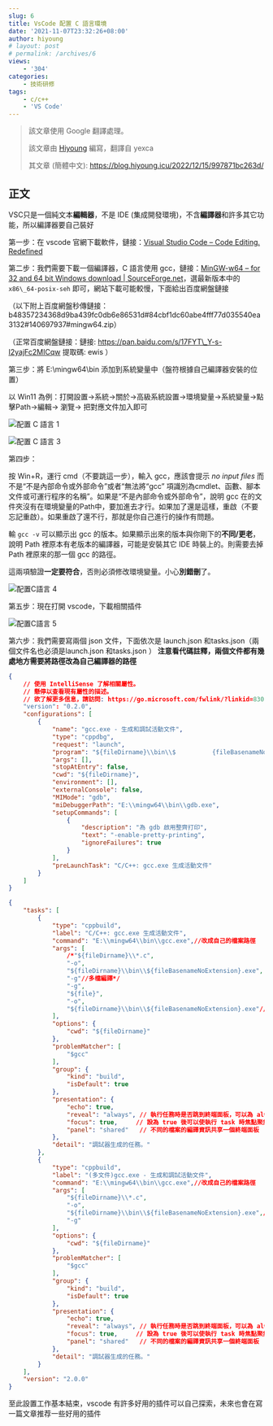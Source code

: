 ```yaml
---
slug: 6
title: VsCode 配置 C 語言環境
date: '2021-11-07T23:32:26+08:00'
author: hiyoung
# layout: post
# permalink: /archives/6
views:
    - '304'
categories:
    - 技術研修
tags:
    - c/c++
    - 'VS Code'
---
```


> 該文章使用 Google 翻譯處理。
>
> 該文章由 [Hiyoung](https://blog.hiyoung.icu/) 編寫，翻譯自 yexca
>
> 其文章 (簡體中文): <https://blog.hiyoung.icu/2022/12/15/997871bc263d/>

## 正文

VSC只是一個純文本**編輯器**，不是 IDE (集成開發環境)，不含**編譯器**和許多其它功能，所以編譯器要自己裝好

第一步：在 vscode 官網下載軟件，鏈接：[Visual Studio Code – Code Editing. Redefined](https://code.visualstudio.com/)

第二步：我們需要下載一個編譯器，C 語言使用 gcc，鏈接：[MinGW-w64 – for 32 and 64 bit Windows download | SourceForge.net](https://sourceforge.net/projects/mingw-w64/)，選最新版本中的 `x86\_64-posix-seh` 即可，網站下載可能較慢，下面給出百度網盤鏈接

（以下附上百度網盤秒傳鏈接：b48357234368d9ba439fc0db6e86531d#84cbf1dc60abe4fff77d035540ea3132#140697937#mingw64.zip）

（正常百度網盤鏈接：鏈接: <https://pan.baidu.com/s/17FYT\_Y-s-I2yajFc2MICqw> 提取碼: ewis ）

第三步：將 E:\\mingw64\\bin 添加到系統變量中（盤符根據自己編譯器安裝的位置）

以 Win11 為例：打開設置-&gt;系統-&gt;關於-&gt;高級系統設置-&gt;環境變量-&gt;系統變量-&gt;點擊Path-&gt;編輯-&gt; 瀏覽-&gt; 把對應文件加入即可

![配置 C 語言 1](https://cdn.jsdelivr.net/gh/hiyoung3937/img_hiyoung@master/bolg/配置C语言_2.1kpkhe2uoc2o.jpg)

![配置 C 語言 3](https://cdn.jsdelivr.net/gh/hiyoung3937/img_hiyoung@master/bolg/配置C语言_3.1zghj049j51c.jpg)

第四步：

按 Win+R，運行 cmd（不要跳這一步），輸入 gcc，應該會提示 *no input files* 而不是“不是內部命令或外部命令”或者“無法將“gcc” 項識別為cmdlet、函數、腳本文件或可運行程序的名稱”。如果是“不是內部命令或外部命令”，說明 gcc 在的文件夾沒有在環境變量的Path中，要加進去才行。如果加了還是這樣，重啟（不要忘記重啟）。如果重啟了還不行，那就是你自己進行的操作有問題。

輸 `gcc -v` 可以顯示出 gcc 的版本。如果顯示出來的版本與你剛下的**不同/更老**，說明 Path 裡原本有老版本的編譯器，可能是安裝其它 IDE 時裝上的。則需要去掉 Path 裡原來的那一個 gcc 的路徑。

這兩項驗證**一定要符合**，否則必須修改環境變量。小心**別錯刪**了。

![配置C語言 4](https://cdn.jsdelivr.net/gh/hiyoung3937/img_hiyoung@master/bolg/配置C語言_4.2cndmw8ru0kk.jpg)

第五步：現在打開 vscode，下載相關插件

![配置C語言 5](https://cdn.jsdelivr.net/gh/hiyoung3937/img_hiyoung@master/bolg/配置C語言_5.14p5s9c8oocg.jpg)

第六步：我們需要寫兩個 json 文件，下面依次是 launch.json 和tasks.json（兩個文件名也必須是launch.json 和tasks.json ） **注意看代碼註釋，兩個文件都有幾處地方需要將路徑改為自己編譯器的路徑**

```JSON
{
    // 使用 IntelliSense 了解相關屬性。
    // 懸停以查看現有屬性的描述。
    // 欲了解更多信息，請訪問: https://go.microsoft.com/fwlink/?linkid=830387
    "version": "0.2.0",
    "configurations": [
        {
            "name": "gcc.exe - 生成和調試活動文件",
            "type": "cppdbg",
            "request": "launch",
            "program": "${fileDirname}\\bin\\$          {fileBasenameNoExtension}.exe",//這裡意思生成的二進制代碼會放入當前文件的bin文件夾中，我們需要自己新建一個bin文件夾
            "args": [],
            "stopAtEntry": false,
            "cwd": "${fileDirname}",
            "environment": [],
            "externalConsole": false,
            "MIMode": "gdb",
            "miDebuggerPath": "E:\\mingw64\\bin\\gdb.exe",
            "setupCommands": [
                {
                    "description": "為 gdb 啟用整齊打印",
                    "text": "-enable-pretty-printing",
                    "ignoreFailures": true
                }
            ],
            "preLaunchTask": "C/C++: gcc.exe 生成活動文件"
        }
    ]
}
```

```JSON
{
    "tasks": [
        {
            "type": "cppbuild",
            "label": "C/C++: gcc.exe 生成活動文件",
            "command": "E:\\mingw64\\bin\\gcc.exe",//改成自己的檔案路徑
            "args": [
                /*"${fileDirname}\\*.c",
                "-o",
                "${fileDirname}\\bin\\${fileBasenameNoExtension}.exe",
                "-g"//多檔編譯*/
                "-g",
                "${file}",
                "-o",
                "${fileDirname}\\bin\\${fileBasenameNoExtension}.exe"//這裡意思產生的二進位程式碼會放入目前檔案的 bin 資料夾中，我們需要自己新建一個 bin 資料夾
            ],
            "options": {
                "cwd": "${fileDirname}"
            },
            "problemMatcher": [
                "$gcc"
            ],
            "group": {
                "kind": "build",
                "isDefault": true
            },
            "presentation": {
                "echo": true,
                "reveal": "always", // 執行任務時是否跳到終端面板，可以為 always，silent，never。具體參見 VSC 的文檔
                "focus": true,     // 設為 true 後可以使執行 task 時焦點聚集在終端，但對編譯 C/C++ 來說，設為 true 沒有意義
                "panel": "shared"   // 不同的檔案的編譯資訊共享一個終端面板
            },
            "detail": "調試器生成的任務。"
        },
        {
            "type": "cppbuild",
            "label": "(多文件)gcc.exe - 生成和調試活動文件",
            "command": "E:\\mingw64\\bin\\gcc.exe",//改成自己的檔案路徑
            "args": [
                "${fileDirname}\\*.c",
                "-o",
                "${fileDirname}\\bin\\${fileBasenameNoExtension}.exe",//這裡意思產生的二進位程式碼會放入目前檔案的 bin 資料夾中，我們需要自己新建一個 bin 資料夾
                "-g"
            ],
            "options": {
                "cwd": "${fileDirname}"
            },
            "problemMatcher": [
                "$gcc"
            ],
            "group": {
                "kind": "build",
                "isDefault": true
            },
            "presentation": {
                "echo": true,
                "reveal": "always", // 執行任務時是否跳到終端面板，可以為 always，silent，never。具體參見 VSC 的文檔
                "focus": true,     // 設為 true 後可以使執行 task 時焦點聚集在終端，但對編譯 C/C++ 來說，設為 true 沒有意義
                "panel": "shared"   // 不同的檔案的編譯資訊共享一個終端面板
            },
            "detail": "調試器生成的任務。"
        }
    ],
    "version": "2.0.0"
}
```

至此設置工作基本結束，vscode 有許多好用的插件可以自己探索，未來也會在寫一篇文章推荐一些好用的插件
